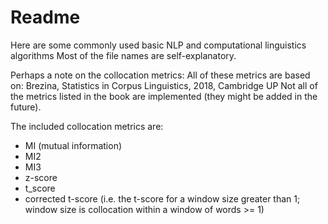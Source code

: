 # Readme

Here are some commonly used basic NLP and computational linguistics algorithms
Most of the file names are self-explanatory.

Perhaps a note on the collocation metrics:
All of these metrics are based on: Brezina, Statistics in Corpus Linguistics, 2018, Cambridge UP
Not all of the metrics listed in the book are implemented (they might be added in the future).

The included collocation metrics are:
- MI (mutual information)
- MI2
- MI3 
- z-score
- t_score
- corrected t-score (i.e. the t-score for a window size greater than 1; window size is collocation within a window of words >= 1)
